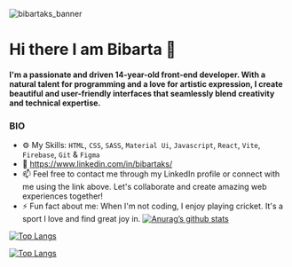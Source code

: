![bibartaks_banner](https://github.com/bibartaks/bibartaks/assets/106395132/02394ef2-0720-4e04-8e2b-ded0a0ac3455)

# Hi there I am Bibarta 👋

#### I'm a passionate and driven 14-year-old front-end developer. With a natural talent for programming and a love for artistic expression, I create beautiful and user-friendly interfaces that seamlessly blend creativity and technical expertise.

### BIO
- ⚙️ My Skills: `HTML`, `CSS`, `SASS`, `Material Ui`, `Javascript`, `React`, `Vite`, `Firebase`, `Git` & `Figma`
- 🔗 https://www.linkedin.com/in/bibartaks/
- 📫 Feel free to contact me through my LinkedIn profile or connect with me using the link above. Let's collaborate and create amazing web experiences together!
- ⚡️ Fun fact about me: When I'm not coding, I enjoy playing cricket. It's a sport I love and find great joy in.
[![Anurag’s github stats](https://github-readme-stats.vercel.app/api?username=bibartaks)](https://github.com/yushi1007)

[![Top Langs](https://github-readme-stats.vercel.app/api/top-langs/?username=bibartaks)](https://github.com/anuraghazra/github-readme-stats)

[![Top Langs](https://github-readme-stats.vercel.app/api/top-langs/?username=bibartaks&layout=compact)](https://github.com/yushi1007)
